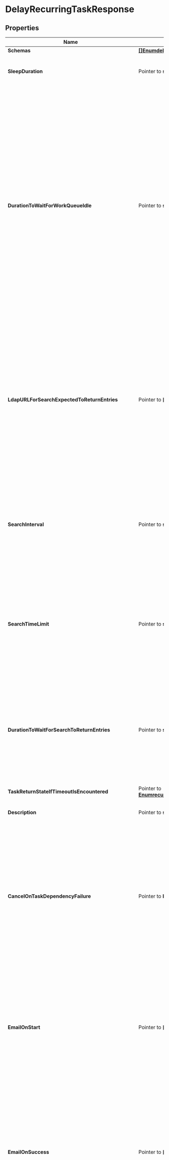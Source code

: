 # DelayRecurringTaskResponse

## Properties

Name | Type | Description | Notes
------------ | ------------- | ------------- | -------------
**Schemas** | [**[]EnumdelayRecurringTaskSchemaUrn**](EnumdelayRecurringTaskSchemaUrn.md) |  | 
**SleepDuration** | Pointer to **string** | The length of time to sleep before the task completes. | [optional] 
**DurationToWaitForWorkQueueIdle** | Pointer to **string** | Indicates that task should wait for up to the specified length of time for the work queue to report that all worker threads are idle and there are no pending operations. Note that this primarily monitors operations that use worker threads, which does not include internal operations (for example, those invoked by extensions), and may not include requests from non-LDAP clients (for example, HTTP-based clients). | [optional] 
**LdapURLForSearchExpectedToReturnEntries** | Pointer to **[]string** | An LDAP URL that provides the criteria for a search request that is expected to return at least one entry. The search will be performed internally, and only the base DN, scope, and filter from the URL will be used; any host, port, or requested attributes included in the URL will be ignored. | [optional] 
**SearchInterval** | Pointer to **string** | The length of time the server should sleep between searches performed using the criteria from the ldap-url-for-search-expected-to-return-entries property. | [optional] 
**SearchTimeLimit** | Pointer to **string** | The length of time that the server will wait for a response to each internal search performed using the criteria from the ldap-url-for-search-expected-to-return-entries property. | [optional] 
**DurationToWaitForSearchToReturnEntries** | Pointer to **string** | The maximum length of time that the server will continue to perform internal searches using the criteria from the ldap-url-for-search-expected-to-return-entries property. | [optional] 
**TaskReturnStateIfTimeoutIsEncountered** | Pointer to [**EnumrecurringTaskTaskReturnStateIfTimeoutIsEncounteredProp**](EnumrecurringTaskTaskReturnStateIfTimeoutIsEncounteredProp.md) |  | [optional] 
**Description** | Pointer to **string** | A description for this Recurring Task | [optional] 
**CancelOnTaskDependencyFailure** | Pointer to **bool** | Indicates whether an instance of this Recurring Task should be canceled if the task immediately before it in the recurring task chain fails to complete successfully (including if it is canceled by an administrator before it starts or while it is running). | [optional] 
**EmailOnStart** | Pointer to **[]string** | The email addresses to which a message should be sent whenever an instance of this Recurring Task starts running. If this option is used, then at least one smtp-server must be configured in the global configuration. | [optional] 
**EmailOnSuccess** | Pointer to **[]string** | The email addresses to which a message should be sent whenever an instance of this Recurring Task completes successfully. If this option is used, then at least one smtp-server must be configured in the global configuration. | [optional] 
**EmailOnFailure** | Pointer to **[]string** | The email addresses to which a message should be sent if an instance of this Recurring Task fails to complete successfully. If this option is used, then at least one smtp-server must be configured in the global configuration. | [optional] 
**AlertOnStart** | Pointer to **bool** | Indicates whether the server should generate an administrative alert whenever an instance of this Recurring Task starts running. | [optional] 
**AlertOnSuccess** | Pointer to **bool** | Indicates whether the server should generate an administrative alert whenever an instance of this Recurring Task completes successfully. | [optional] 
**AlertOnFailure** | Pointer to **bool** | Indicates whether the server should generate an administrative alert whenever an instance of this Recurring Task fails to complete successfully. | [optional] 
**Meta** | Pointer to [**MetaMeta**](MetaMeta.md) |  | [optional] 
**Urnpingidentityschemasconfigurationmessages20** | Pointer to [**MetaUrnPingidentitySchemasConfigurationMessages20**](MetaUrnPingidentitySchemasConfigurationMessages20.md) |  | [optional] 
**Id** | **string** | Name of the Recurring Task | 

## Methods

### NewDelayRecurringTaskResponse

`func NewDelayRecurringTaskResponse(schemas []EnumdelayRecurringTaskSchemaUrn, id string, ) *DelayRecurringTaskResponse`

NewDelayRecurringTaskResponse instantiates a new DelayRecurringTaskResponse object
This constructor will assign default values to properties that have it defined,
and makes sure properties required by API are set, but the set of arguments
will change when the set of required properties is changed

### NewDelayRecurringTaskResponseWithDefaults

`func NewDelayRecurringTaskResponseWithDefaults() *DelayRecurringTaskResponse`

NewDelayRecurringTaskResponseWithDefaults instantiates a new DelayRecurringTaskResponse object
This constructor will only assign default values to properties that have it defined,
but it doesn't guarantee that properties required by API are set

### GetSchemas

`func (o *DelayRecurringTaskResponse) GetSchemas() []EnumdelayRecurringTaskSchemaUrn`

GetSchemas returns the Schemas field if non-nil, zero value otherwise.

### GetSchemasOk

`func (o *DelayRecurringTaskResponse) GetSchemasOk() (*[]EnumdelayRecurringTaskSchemaUrn, bool)`

GetSchemasOk returns a tuple with the Schemas field if it's non-nil, zero value otherwise
and a boolean to check if the value has been set.

### SetSchemas

`func (o *DelayRecurringTaskResponse) SetSchemas(v []EnumdelayRecurringTaskSchemaUrn)`

SetSchemas sets Schemas field to given value.


### GetSleepDuration

`func (o *DelayRecurringTaskResponse) GetSleepDuration() string`

GetSleepDuration returns the SleepDuration field if non-nil, zero value otherwise.

### GetSleepDurationOk

`func (o *DelayRecurringTaskResponse) GetSleepDurationOk() (*string, bool)`

GetSleepDurationOk returns a tuple with the SleepDuration field if it's non-nil, zero value otherwise
and a boolean to check if the value has been set.

### SetSleepDuration

`func (o *DelayRecurringTaskResponse) SetSleepDuration(v string)`

SetSleepDuration sets SleepDuration field to given value.

### HasSleepDuration

`func (o *DelayRecurringTaskResponse) HasSleepDuration() bool`

HasSleepDuration returns a boolean if a field has been set.

### GetDurationToWaitForWorkQueueIdle

`func (o *DelayRecurringTaskResponse) GetDurationToWaitForWorkQueueIdle() string`

GetDurationToWaitForWorkQueueIdle returns the DurationToWaitForWorkQueueIdle field if non-nil, zero value otherwise.

### GetDurationToWaitForWorkQueueIdleOk

`func (o *DelayRecurringTaskResponse) GetDurationToWaitForWorkQueueIdleOk() (*string, bool)`

GetDurationToWaitForWorkQueueIdleOk returns a tuple with the DurationToWaitForWorkQueueIdle field if it's non-nil, zero value otherwise
and a boolean to check if the value has been set.

### SetDurationToWaitForWorkQueueIdle

`func (o *DelayRecurringTaskResponse) SetDurationToWaitForWorkQueueIdle(v string)`

SetDurationToWaitForWorkQueueIdle sets DurationToWaitForWorkQueueIdle field to given value.

### HasDurationToWaitForWorkQueueIdle

`func (o *DelayRecurringTaskResponse) HasDurationToWaitForWorkQueueIdle() bool`

HasDurationToWaitForWorkQueueIdle returns a boolean if a field has been set.

### GetLdapURLForSearchExpectedToReturnEntries

`func (o *DelayRecurringTaskResponse) GetLdapURLForSearchExpectedToReturnEntries() []string`

GetLdapURLForSearchExpectedToReturnEntries returns the LdapURLForSearchExpectedToReturnEntries field if non-nil, zero value otherwise.

### GetLdapURLForSearchExpectedToReturnEntriesOk

`func (o *DelayRecurringTaskResponse) GetLdapURLForSearchExpectedToReturnEntriesOk() (*[]string, bool)`

GetLdapURLForSearchExpectedToReturnEntriesOk returns a tuple with the LdapURLForSearchExpectedToReturnEntries field if it's non-nil, zero value otherwise
and a boolean to check if the value has been set.

### SetLdapURLForSearchExpectedToReturnEntries

`func (o *DelayRecurringTaskResponse) SetLdapURLForSearchExpectedToReturnEntries(v []string)`

SetLdapURLForSearchExpectedToReturnEntries sets LdapURLForSearchExpectedToReturnEntries field to given value.

### HasLdapURLForSearchExpectedToReturnEntries

`func (o *DelayRecurringTaskResponse) HasLdapURLForSearchExpectedToReturnEntries() bool`

HasLdapURLForSearchExpectedToReturnEntries returns a boolean if a field has been set.

### GetSearchInterval

`func (o *DelayRecurringTaskResponse) GetSearchInterval() string`

GetSearchInterval returns the SearchInterval field if non-nil, zero value otherwise.

### GetSearchIntervalOk

`func (o *DelayRecurringTaskResponse) GetSearchIntervalOk() (*string, bool)`

GetSearchIntervalOk returns a tuple with the SearchInterval field if it's non-nil, zero value otherwise
and a boolean to check if the value has been set.

### SetSearchInterval

`func (o *DelayRecurringTaskResponse) SetSearchInterval(v string)`

SetSearchInterval sets SearchInterval field to given value.

### HasSearchInterval

`func (o *DelayRecurringTaskResponse) HasSearchInterval() bool`

HasSearchInterval returns a boolean if a field has been set.

### GetSearchTimeLimit

`func (o *DelayRecurringTaskResponse) GetSearchTimeLimit() string`

GetSearchTimeLimit returns the SearchTimeLimit field if non-nil, zero value otherwise.

### GetSearchTimeLimitOk

`func (o *DelayRecurringTaskResponse) GetSearchTimeLimitOk() (*string, bool)`

GetSearchTimeLimitOk returns a tuple with the SearchTimeLimit field if it's non-nil, zero value otherwise
and a boolean to check if the value has been set.

### SetSearchTimeLimit

`func (o *DelayRecurringTaskResponse) SetSearchTimeLimit(v string)`

SetSearchTimeLimit sets SearchTimeLimit field to given value.

### HasSearchTimeLimit

`func (o *DelayRecurringTaskResponse) HasSearchTimeLimit() bool`

HasSearchTimeLimit returns a boolean if a field has been set.

### GetDurationToWaitForSearchToReturnEntries

`func (o *DelayRecurringTaskResponse) GetDurationToWaitForSearchToReturnEntries() string`

GetDurationToWaitForSearchToReturnEntries returns the DurationToWaitForSearchToReturnEntries field if non-nil, zero value otherwise.

### GetDurationToWaitForSearchToReturnEntriesOk

`func (o *DelayRecurringTaskResponse) GetDurationToWaitForSearchToReturnEntriesOk() (*string, bool)`

GetDurationToWaitForSearchToReturnEntriesOk returns a tuple with the DurationToWaitForSearchToReturnEntries field if it's non-nil, zero value otherwise
and a boolean to check if the value has been set.

### SetDurationToWaitForSearchToReturnEntries

`func (o *DelayRecurringTaskResponse) SetDurationToWaitForSearchToReturnEntries(v string)`

SetDurationToWaitForSearchToReturnEntries sets DurationToWaitForSearchToReturnEntries field to given value.

### HasDurationToWaitForSearchToReturnEntries

`func (o *DelayRecurringTaskResponse) HasDurationToWaitForSearchToReturnEntries() bool`

HasDurationToWaitForSearchToReturnEntries returns a boolean if a field has been set.

### GetTaskReturnStateIfTimeoutIsEncountered

`func (o *DelayRecurringTaskResponse) GetTaskReturnStateIfTimeoutIsEncountered() EnumrecurringTaskTaskReturnStateIfTimeoutIsEncounteredProp`

GetTaskReturnStateIfTimeoutIsEncountered returns the TaskReturnStateIfTimeoutIsEncountered field if non-nil, zero value otherwise.

### GetTaskReturnStateIfTimeoutIsEncounteredOk

`func (o *DelayRecurringTaskResponse) GetTaskReturnStateIfTimeoutIsEncounteredOk() (*EnumrecurringTaskTaskReturnStateIfTimeoutIsEncounteredProp, bool)`

GetTaskReturnStateIfTimeoutIsEncounteredOk returns a tuple with the TaskReturnStateIfTimeoutIsEncountered field if it's non-nil, zero value otherwise
and a boolean to check if the value has been set.

### SetTaskReturnStateIfTimeoutIsEncountered

`func (o *DelayRecurringTaskResponse) SetTaskReturnStateIfTimeoutIsEncountered(v EnumrecurringTaskTaskReturnStateIfTimeoutIsEncounteredProp)`

SetTaskReturnStateIfTimeoutIsEncountered sets TaskReturnStateIfTimeoutIsEncountered field to given value.

### HasTaskReturnStateIfTimeoutIsEncountered

`func (o *DelayRecurringTaskResponse) HasTaskReturnStateIfTimeoutIsEncountered() bool`

HasTaskReturnStateIfTimeoutIsEncountered returns a boolean if a field has been set.

### GetDescription

`func (o *DelayRecurringTaskResponse) GetDescription() string`

GetDescription returns the Description field if non-nil, zero value otherwise.

### GetDescriptionOk

`func (o *DelayRecurringTaskResponse) GetDescriptionOk() (*string, bool)`

GetDescriptionOk returns a tuple with the Description field if it's non-nil, zero value otherwise
and a boolean to check if the value has been set.

### SetDescription

`func (o *DelayRecurringTaskResponse) SetDescription(v string)`

SetDescription sets Description field to given value.

### HasDescription

`func (o *DelayRecurringTaskResponse) HasDescription() bool`

HasDescription returns a boolean if a field has been set.

### GetCancelOnTaskDependencyFailure

`func (o *DelayRecurringTaskResponse) GetCancelOnTaskDependencyFailure() bool`

GetCancelOnTaskDependencyFailure returns the CancelOnTaskDependencyFailure field if non-nil, zero value otherwise.

### GetCancelOnTaskDependencyFailureOk

`func (o *DelayRecurringTaskResponse) GetCancelOnTaskDependencyFailureOk() (*bool, bool)`

GetCancelOnTaskDependencyFailureOk returns a tuple with the CancelOnTaskDependencyFailure field if it's non-nil, zero value otherwise
and a boolean to check if the value has been set.

### SetCancelOnTaskDependencyFailure

`func (o *DelayRecurringTaskResponse) SetCancelOnTaskDependencyFailure(v bool)`

SetCancelOnTaskDependencyFailure sets CancelOnTaskDependencyFailure field to given value.

### HasCancelOnTaskDependencyFailure

`func (o *DelayRecurringTaskResponse) HasCancelOnTaskDependencyFailure() bool`

HasCancelOnTaskDependencyFailure returns a boolean if a field has been set.

### GetEmailOnStart

`func (o *DelayRecurringTaskResponse) GetEmailOnStart() []string`

GetEmailOnStart returns the EmailOnStart field if non-nil, zero value otherwise.

### GetEmailOnStartOk

`func (o *DelayRecurringTaskResponse) GetEmailOnStartOk() (*[]string, bool)`

GetEmailOnStartOk returns a tuple with the EmailOnStart field if it's non-nil, zero value otherwise
and a boolean to check if the value has been set.

### SetEmailOnStart

`func (o *DelayRecurringTaskResponse) SetEmailOnStart(v []string)`

SetEmailOnStart sets EmailOnStart field to given value.

### HasEmailOnStart

`func (o *DelayRecurringTaskResponse) HasEmailOnStart() bool`

HasEmailOnStart returns a boolean if a field has been set.

### GetEmailOnSuccess

`func (o *DelayRecurringTaskResponse) GetEmailOnSuccess() []string`

GetEmailOnSuccess returns the EmailOnSuccess field if non-nil, zero value otherwise.

### GetEmailOnSuccessOk

`func (o *DelayRecurringTaskResponse) GetEmailOnSuccessOk() (*[]string, bool)`

GetEmailOnSuccessOk returns a tuple with the EmailOnSuccess field if it's non-nil, zero value otherwise
and a boolean to check if the value has been set.

### SetEmailOnSuccess

`func (o *DelayRecurringTaskResponse) SetEmailOnSuccess(v []string)`

SetEmailOnSuccess sets EmailOnSuccess field to given value.

### HasEmailOnSuccess

`func (o *DelayRecurringTaskResponse) HasEmailOnSuccess() bool`

HasEmailOnSuccess returns a boolean if a field has been set.

### GetEmailOnFailure

`func (o *DelayRecurringTaskResponse) GetEmailOnFailure() []string`

GetEmailOnFailure returns the EmailOnFailure field if non-nil, zero value otherwise.

### GetEmailOnFailureOk

`func (o *DelayRecurringTaskResponse) GetEmailOnFailureOk() (*[]string, bool)`

GetEmailOnFailureOk returns a tuple with the EmailOnFailure field if it's non-nil, zero value otherwise
and a boolean to check if the value has been set.

### SetEmailOnFailure

`func (o *DelayRecurringTaskResponse) SetEmailOnFailure(v []string)`

SetEmailOnFailure sets EmailOnFailure field to given value.

### HasEmailOnFailure

`func (o *DelayRecurringTaskResponse) HasEmailOnFailure() bool`

HasEmailOnFailure returns a boolean if a field has been set.

### GetAlertOnStart

`func (o *DelayRecurringTaskResponse) GetAlertOnStart() bool`

GetAlertOnStart returns the AlertOnStart field if non-nil, zero value otherwise.

### GetAlertOnStartOk

`func (o *DelayRecurringTaskResponse) GetAlertOnStartOk() (*bool, bool)`

GetAlertOnStartOk returns a tuple with the AlertOnStart field if it's non-nil, zero value otherwise
and a boolean to check if the value has been set.

### SetAlertOnStart

`func (o *DelayRecurringTaskResponse) SetAlertOnStart(v bool)`

SetAlertOnStart sets AlertOnStart field to given value.

### HasAlertOnStart

`func (o *DelayRecurringTaskResponse) HasAlertOnStart() bool`

HasAlertOnStart returns a boolean if a field has been set.

### GetAlertOnSuccess

`func (o *DelayRecurringTaskResponse) GetAlertOnSuccess() bool`

GetAlertOnSuccess returns the AlertOnSuccess field if non-nil, zero value otherwise.

### GetAlertOnSuccessOk

`func (o *DelayRecurringTaskResponse) GetAlertOnSuccessOk() (*bool, bool)`

GetAlertOnSuccessOk returns a tuple with the AlertOnSuccess field if it's non-nil, zero value otherwise
and a boolean to check if the value has been set.

### SetAlertOnSuccess

`func (o *DelayRecurringTaskResponse) SetAlertOnSuccess(v bool)`

SetAlertOnSuccess sets AlertOnSuccess field to given value.

### HasAlertOnSuccess

`func (o *DelayRecurringTaskResponse) HasAlertOnSuccess() bool`

HasAlertOnSuccess returns a boolean if a field has been set.

### GetAlertOnFailure

`func (o *DelayRecurringTaskResponse) GetAlertOnFailure() bool`

GetAlertOnFailure returns the AlertOnFailure field if non-nil, zero value otherwise.

### GetAlertOnFailureOk

`func (o *DelayRecurringTaskResponse) GetAlertOnFailureOk() (*bool, bool)`

GetAlertOnFailureOk returns a tuple with the AlertOnFailure field if it's non-nil, zero value otherwise
and a boolean to check if the value has been set.

### SetAlertOnFailure

`func (o *DelayRecurringTaskResponse) SetAlertOnFailure(v bool)`

SetAlertOnFailure sets AlertOnFailure field to given value.

### HasAlertOnFailure

`func (o *DelayRecurringTaskResponse) HasAlertOnFailure() bool`

HasAlertOnFailure returns a boolean if a field has been set.

### GetMeta

`func (o *DelayRecurringTaskResponse) GetMeta() MetaMeta`

GetMeta returns the Meta field if non-nil, zero value otherwise.

### GetMetaOk

`func (o *DelayRecurringTaskResponse) GetMetaOk() (*MetaMeta, bool)`

GetMetaOk returns a tuple with the Meta field if it's non-nil, zero value otherwise
and a boolean to check if the value has been set.

### SetMeta

`func (o *DelayRecurringTaskResponse) SetMeta(v MetaMeta)`

SetMeta sets Meta field to given value.

### HasMeta

`func (o *DelayRecurringTaskResponse) HasMeta() bool`

HasMeta returns a boolean if a field has been set.

### GetUrnpingidentityschemasconfigurationmessages20

`func (o *DelayRecurringTaskResponse) GetUrnpingidentityschemasconfigurationmessages20() MetaUrnPingidentitySchemasConfigurationMessages20`

GetUrnpingidentityschemasconfigurationmessages20 returns the Urnpingidentityschemasconfigurationmessages20 field if non-nil, zero value otherwise.

### GetUrnpingidentityschemasconfigurationmessages20Ok

`func (o *DelayRecurringTaskResponse) GetUrnpingidentityschemasconfigurationmessages20Ok() (*MetaUrnPingidentitySchemasConfigurationMessages20, bool)`

GetUrnpingidentityschemasconfigurationmessages20Ok returns a tuple with the Urnpingidentityschemasconfigurationmessages20 field if it's non-nil, zero value otherwise
and a boolean to check if the value has been set.

### SetUrnpingidentityschemasconfigurationmessages20

`func (o *DelayRecurringTaskResponse) SetUrnpingidentityschemasconfigurationmessages20(v MetaUrnPingidentitySchemasConfigurationMessages20)`

SetUrnpingidentityschemasconfigurationmessages20 sets Urnpingidentityschemasconfigurationmessages20 field to given value.

### HasUrnpingidentityschemasconfigurationmessages20

`func (o *DelayRecurringTaskResponse) HasUrnpingidentityschemasconfigurationmessages20() bool`

HasUrnpingidentityschemasconfigurationmessages20 returns a boolean if a field has been set.

### GetId

`func (o *DelayRecurringTaskResponse) GetId() string`

GetId returns the Id field if non-nil, zero value otherwise.

### GetIdOk

`func (o *DelayRecurringTaskResponse) GetIdOk() (*string, bool)`

GetIdOk returns a tuple with the Id field if it's non-nil, zero value otherwise
and a boolean to check if the value has been set.

### SetId

`func (o *DelayRecurringTaskResponse) SetId(v string)`

SetId sets Id field to given value.



[[Back to Model list]](../README.md#documentation-for-models) [[Back to API list]](../README.md#documentation-for-api-endpoints) [[Back to README]](../README.md)


